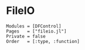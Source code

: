 # FileIO

```@autodocs
Modules = [DFControl]
Pages   = ["fileio.jl"]
Private = false
Order   = [:type, :function]
```
